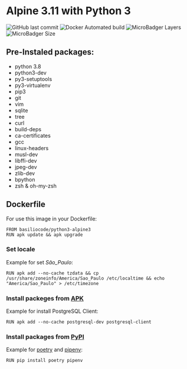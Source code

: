 # Alpine 3.11 with Python 3
![GitHub last commit](https://img.shields.io/github/last-commit/edubasilio/docker-python3-alpine3?style=plastic)
![Docker Automated build](https://img.shields.io/docker/automated/basiliocode/python3-alpine3?style=plastic)
![MicroBadger Layers](https://img.shields.io/microbadger/layers/basiliocode/python3-alpine3?style=plastic)
![MicroBadger Size](https://img.shields.io/microbadger/image-size/basiliocode/python3-alpine3?style=plastic)

## Pre-Instaled packages:
* python 3.8
* python3-dev
* py3-setuptools
* py3-virtualenv
* pip3
* git
* vim
* sqlite
* tree
* curl
* build-deps
* ca-certificates
* gcc
* linux-headers
* musl-dev
* libffi-dev
* jpeg-dev
* zlib-dev
* bpython
* zsh & oh-my-zsh

## Dockerfile
For use this image in your Dockerfile:
```docker
FROM basiliocode/python3-alpine3
RUN apk update && apk upgrade
```

### Set locale
Example for set _São_Paulo_:
```docker
RUN apk add --no-cache tzdata && cp /usr/share/zoneinfo/America/Sao_Paulo /etc/localtime && echo "America/Sao_Paulo" > /etc/timezone
```

### Install packeges from [APK](https://pkgs.alpinelinux.org/packages)
Example for install PostgreSQL Client:
```docker
RUN apk add --no-cache postgresql-dev postgresql-client
```

### Install packages from [PyPI](https://pypi.org/)
Example for [poetry](https://python-poetry.org/) and [pipenv](https://pipenv.pypa.io/):
```docker
RUN pip install poetry pipenv
```
